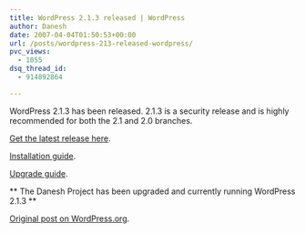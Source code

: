 ```yaml
---
title: WordPress 2.1.3 released | WordPress
author: Danesh
date: 2007-04-04T01:50:53+00:00
url: /posts/wordpress-213-released-wordpress/
pvc_views:
  - 1055
dsq_thread_id:
  - 914892864

---
```

WordPress 2.1.3 has been released. 2.1.3 is a security release and is highly recommended for both the 2.1 and 2.0 branches.

[Get the latest release here][1].

[Installation guide][2].

[Upgrade guide][3].

\*\* The Danesh Project has been upgraded and currently running WordPress 2.1.3 \*\*

[Original post on WordPress.org][4].

 [1]: http://wordpress.org/download/
 [2]: http://codex.wordpress.org/Installing_WordPress
 [3]: http://codex.wordpress.org/Upgrading_WordPress
 [4]: http://wordpress.org/development/2007/04/wordpress-213-and-2010/